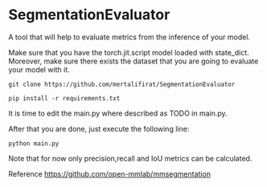 # SegmentationEvaluator

A tool that will help to evaluate metrics from the inference of your model.

Make sure that you have the torch.jit.script model loaded with state_dict.
Moreover, make sure there exists the dataset that you are going to evaluate your model with it.

```code{
git clone https://github.com/mertalifirat/SegmentationEvaluator 

pip install -r requirements.txt

```
It is time to edit the main.py where described as TODO in main.py.

After that you are done, just execute the following line:
```code{
python main.py
```
Note that for now only precision,recall and IoU metrics can be calculated.

Reference https://github.com/open-mmlab/mmsegmentation

